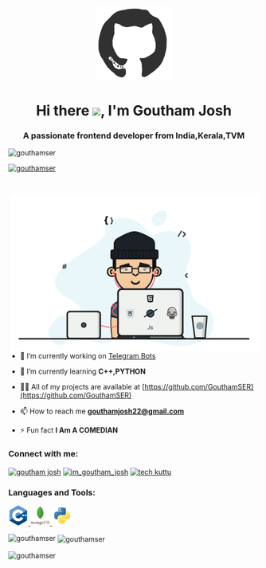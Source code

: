 <div align="center">
<img src="https://raw.githubusercontent.com/kvssankar/kvssankar/main/octo.gif" alt="GitHub Logo" width="150" height="150" />
</div>

<h1 align="center">Hi there <img src="https://media.giphy.com/media/hvRJCLFzcasrR4ia7z/giphy.gif" height="30px">, I'm Goutham Josh</h1>
<h3 align="center">A passionate frontend developer from India,Kerala,TVM</h3>



<p align="left"> <img src="https://komarev.com/ghpvc/?username=gouthamser&label=Profile%20views&color=0e75b6&style=flat" alt="gouthamser" /> </p>

<p align="left"> <a href="https://github.com/ryo-ma/github-profile-trophy"><img src="https://github-profile-trophy.vercel.app/?username=gouthamser" alt="gouthamser" /></a> </p>

<p align="left"> <a href="https://twitter.com/" target="blank"><img src="https://img.shields.io/twitter/follow/?logo=twitter&style=for-the-badge" alt="" /></a> </p>


<img align="right" src="https://raw.githubusercontent.com/kvssankar/kvssankar/main/programmer.gif" width="500">

- 🔭 I’m currently working on [Telegram Bots](https://github.com/GouthamSER/telegram_bot)

- 🌱 I’m currently learning **C++,PYTHON**

- 👨‍💻 All of my projects are available at [https://github.com/GouthamSER](https://github.com/GouthamSER)

- 📫 How to reach me **gouthamjosh22@gmail.com**

- ⚡ Fun fact **I Am A COMEDIAN**

<h3 align="left">Connect with me:</h3>
<p align="left">
<a href="https://fb.com/goutham josh" target="blank"><img align="center" src="https://raw.githubusercontent.com/rahuldkjain/github-profile-readme-generator/master/src/images/icons/Social/facebook.svg" alt="goutham josh" height="30" width="40" /></a>
<a href="https://instagram.com/im_goutham_josh" target="blank"><img align="center" src="https://raw.githubusercontent.com/rahuldkjain/github-profile-readme-generator/master/src/images/icons/Social/instagram.svg" alt="im_goutham_josh" height="30" width="40" /></a>
<a href="https://www.youtube.com/c/tech kuttu" target="blank"><img align="center" src="https://raw.githubusercontent.com/rahuldkjain/github-profile-readme-generator/master/src/images/icons/Social/youtube.svg" alt="tech kuttu" height="30" width="40" /></a>
</p>

<h3 align="left">Languages and Tools:</h3>
<p align="left"> <a href="https://www.w3schools.com/cpp/" target="_blank" rel="noreferrer"> <img src="https://raw.githubusercontent.com/devicons/devicon/master/icons/cplusplus/cplusplus-original.svg" alt="cplusplus" width="40" height="40"/> </a> <a href="https://www.mongodb.com/" target="_blank" rel="noreferrer"> <img src="https://raw.githubusercontent.com/devicons/devicon/master/icons/mongodb/mongodb-original-wordmark.svg" alt="mongodb" width="40" height="40"/> </a> <a href="https://www.python.org" target="_blank" rel="noreferrer"> <img src="https://raw.githubusercontent.com/devicons/devicon/master/icons/python/python-original.svg" alt="python" width="40" height="40"/> </a> </p>

<p><img align="left" src="https://github-readme-stats.vercel.app/api/top-langs?username=gouthamser&show_icons=true&locale=en&layout=compact" alt="gouthamser" /></p>

<p>&nbsp;<img align="center" src="https://github-readme-stats.vercel.app/api?username=gouthamser&show_icons=true&locale=en" alt="gouthamser" /></p>

<p><img align="center" src="https://github-readme-streak-stats.herokuapp.com/?user=gouthamser&" alt="gouthamser" /></p>
